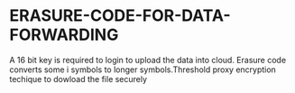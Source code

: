 # ERASURE-CODE-FOR-DATA-FORWARDING

A 16 bit key is required to login to upload the data into cloud. Erasure code converts some i symbols to longer symbols.Threshold proxy encryption techique to dowload the file securely 

